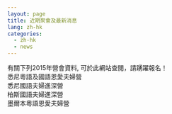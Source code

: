 ```yaml
---
layout: page
title: 近期聚會及最新消息
lang: zh-hk
categories: 
  - zh-hk
  - news
--- 
```

有關下列2015年營會資料, 可於此網站查閱，請踴躍報名！<br>
悉尼粵語及國語恩愛夫婦營<br>
悉尼國語夫婦進深營<br>
柏斯國語夫婦進深營<br>
墨爾本粵語恩愛夫婦營
  
